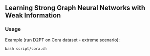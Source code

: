 ## Learning Strong Graph Neural Networks with Weak Information

### Usage

Example (run D2PT on Cora dataset - extreme scenario):

```
bash script/cora.sh
```
